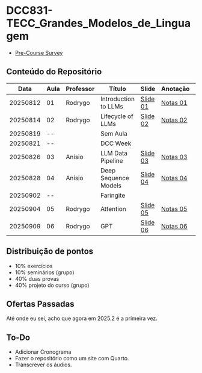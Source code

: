 # DCC831-TECC_Grandes_Modelos_de_Linguagem

- [Pre-Course Survey](https://forms.gle/7mcatGc5LtAFM2ta7)

## Conteúdo do Repositório

| Data     | Aula | Professor | Título               | Slide               | Anotação               | Áudio               |
| -------- | ---- | --------- | -------------------- | ------------------- | ---------------------- | ------------------- |
| 20250812 | 01   | Rodrygo   | Introduction to LLMs | [Slide 01][Slide01] | [Notas 01][Anotação01] | [Áudio 01][Áudio01] |
| 20250814 | 02   | Rodrygo   | Lifecycle of LLMs    | [Slide 02][Slide02] | [Notas 02][Anotação02] | [Áudio 02][Áudio02] |
| 20250819 | --   |           | Sem Aula             |                     |                        |                     |
| 20250821 | --   |           | DCC Week             |                     |                        |                     |
| 20250826 | 03   | Anísio    | LLM Data Pipeline    | [Slide 03][Slide03] | [Notas 03][Anotação03] | [Áudio 03][Áudio03] |
| 20250828 | 04   | Anísio    | Deep Sequence Models | [Slide 04][Slide04] | [Notas 04][Anotação04] | [Áudio 04][Áudio04] |
| 20250902 | --   |           | Faringite            |                     |                        |                     |
| 20250904 | 05   | Rodrygo   | Attention            | [Slide 05][Slide05] | [Notas 05][Anotação05] | [Áudio 05][Áudio05] |
| 20250909 | 06   | Rodrygo   | GPT                  | [Slide 06][Slide06] | [Notas 06][Anotação06] | [Áudio 06][Áudio06] |

<!-- Links -->

<!-- Aula 06 -->

[Slide06]: Files/Slides/06-gpt.pdf
[Anotação06]: Files/Anotações/06-gpt.md
[Áudio06]: Files/Áudios/2025-09-11_17.06.26-LLM-Aula_06.mp3

<!-- Aula 05 -->

[Slide05]: Files/Slides/05-attention.pdf
[Anotação05]: Files/Anotações/05-attention.md
[Áudio05]: Files/Áudios/2025-09-04_17.16.45-LLM-Aula_05.mp3

<!-- Aula 04 -->

[Slide04]: Files/Slides/04-Deep-Seq-Models.pdf
[Anotação04]: Files/Anotações/04-Deep-Seq-Models.md
[Áudio04]: Files/Áudios/2025-08-28_17.17.12-LLM-Aula_04.mp3

<!-- Aula 03 -->

[Slide03]: Files/Slides/03-XXX.pdf
[Anotação03]: Files/Anotações/03-LLM-data-pipeline.md
[Áudio03]: Files/Áudios/2025-08-26_17.01.04-LLM-Aula_03.mp3

<!-- Aula 02 -->

[Slide02]: Files/Slides/02-lifecycle.pdf
[Anotação02]: Files/Anotações/02-lifecycle.md
[Áudio02]: Files/Áudios/2025-08-14_17.06.20-LLM-Aula_02.mp3

<!-- Aula 01 -->

[Slide01]: Files/Slides/01-introduction.pdf
[Anotação01]: Files/Anotações/01-introduction.md
[Áudio01]: Files/Áudios/2025-08-12_17.07.13-LLM-Aula_01.mp3

## Distribuição de pontos

- 10% exercícios
- 10% seminários (grupo)
- 40% duas provas
- 40% projeto do curso (grupo)

## Ofertas Passadas

Até onde eu sei, acho que agora em 2025.2 é a primeira vez.

## To-Do

- Adicionar Cronograma
- Fazer o repositório como um site com Quarto.
- Transcrever os áudios.

